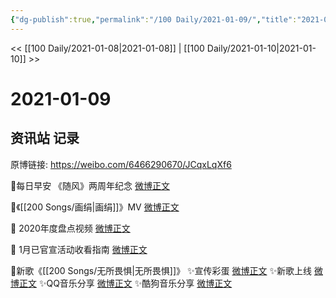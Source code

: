 ```yaml
---
{"dg-publish":true,"permalink":"/100 Daily/2021-01-09/","title":"2021-01-09","created":"2023-04-08T20:47:43.176+08:00","updated":"2023-04-08T20:48:02.880+08:00"}
---
```



<< [[100 Daily/2021-01-08\|2021-01-08]] | [[100 Daily/2021-01-10\|2021-01-10]] >>

# 2021-01-09

## 资讯站 记录

原博链接: https://weibo.com/6466290670/JCqxLqXf6

🌟每日早安
《随风》两周年纪念 [微博正文](https://m.weibo.cn/6466290670/4591379332728656)

🌟《[[200 Songs/画绢\|画绢]]》MV [微博正文](https://m.weibo.cn/6466290670/4591555366894527)

🌟 2020年度盘点视频 [微博正文](https://m.weibo.cn/6466290670/4591447515338415)

🌟 1月已官宣活动收看指南 [微博正文](https://m.weibo.cn/6466290670/4591569552802520)

🌟新歌《[[200 Songs/无所畏惧\|无所畏惧]]》
✨宣传彩蛋 [微博正文](https://m.weibo.cn/6466290670/4591471036991221)
✨新歌上线 [微博正文](https://m.weibo.cn/6466290670/4591609326351927)
✨QQ音乐分享 [微博正文](https://m.weibo.cn/6466290670/4591608504782863)
✨酷狗音乐分享 [微博正文](https://m.weibo.cn/6466290670/4591609751016060)
